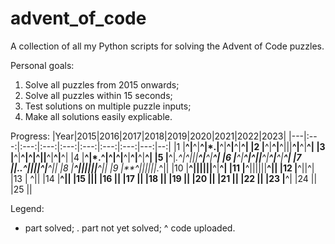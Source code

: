 # advent_of_code
A collection of all my Python scripts for solving the Advent of Code puzzles.

Personal goals:
1) Solve all puzzles from 2015 onwards;
2) Solve all puzzles within 15 seconds;
3) Test solutions on multiple puzzle inputs;
4) Make all solutions easily explicable.

Progress:
|Year|2015|2016|2017|2018|2019|2020|2021|2022|2023|
|---|:---:|:---:|:---:|:---:|:---:|:---:|:---:|---:|--:|
|1  |**^|**^|**^|*.|**^|**^|**^|**^|
|2  |**^|**^|**^|||**^|**^|**^|
|3  |**^|**^|^|^||**^|**^|**^|
|4  |**^|*.^|^|^|**^|**^|**^|**^|
|5  |**^|*.^|^|||**^|**^|**^|
|6  |**^|**^|^||**^|**^|**^|**^|
|7  ||..^||||^|**^||
|8  |**^||||||**^||
|9  |**^||||||*.^||
|10 |**^||||||**^|**^|
|11 |**^||||||**^||
|12 |**^||^|
|13 |   ^||
|14 |**^||
|15 |||
|16 ||
|17 ||
|18 ||
|19 ||
|20 ||
|21 ||
|22 ||
|23 |**^|
|24 ||
|25 ||

Legend:
* part solved;
. part not yet solved;
^ code uploaded.
